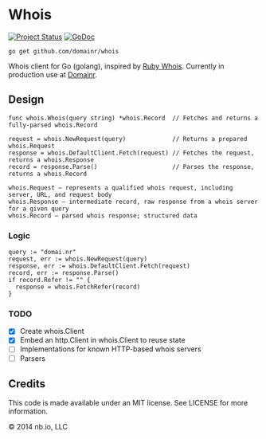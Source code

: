# Whois

[![Project Status](https://img.shields.io/circleci/project/domainr/whois/master.svg)](https://circleci.com/gh/zonedb/zonedb) [![GoDoc](http://img.shields.io/badge/docs-GoDoc-blue.svg)](https://godoc.org/github.com/domainr/whois)

`go get github.com/domainr/whois`

Whois client for Go (golang), inspired by [Ruby Whois](https://github.com/weppos/whois). Currently in production use at [Domainr](https://domainr.com).

## Design

```
func whois.Whois(query string) *whois.Record  // Fetches and returns a fully-parsed whois.Record

request = whois.NewRequest(query)             // Returns a prepared whois.Request
response = whois.DefaultClient.Fetch(request) // Fetches the request, returns a whois.Response
record = response.Parse()                     // Parses the response, returns a whois.Record

whois.Request — represents a qualified whois request, including server, URL, and request body
whois.Response — intermediate record, raw response from a whois server for a given query
whois.Record — parsed whois response; structured data
```

### Logic

```
query := "domai.nr"
request, err := whois.NewRequest(query)
response, err := whois.DefaultClient.Fetch(request)
record, err := response.Parse()
if record.Refer != "" {
  response = whois.FetchRefer(record)
}
```

### TODO

- [X] Create whois.Client
- [X] Embed an http.Client in whois.Client to reuse state
- [ ] Implementations for known HTTP-based whois servers
- [ ] Parsers

## Credits

This code is made available under an MIT license. See LICENSE for more information.

© 2014 nb.io, LLC

